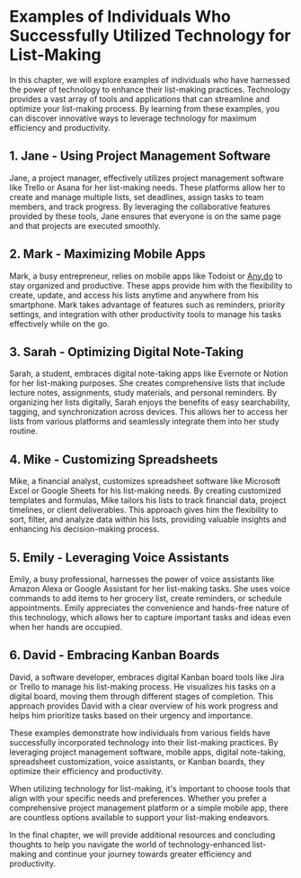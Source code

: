 Examples of Individuals Who Successfully Utilized Technology for List-Making
========================================================================================

In this chapter, we will explore examples of individuals who have harnessed the power of technology to enhance their list-making practices. Technology provides a vast array of tools and applications that can streamline and optimize your list-making process. By learning from these examples, you can discover innovative ways to leverage technology for maximum efficiency and productivity.

**1. Jane - Using Project Management Software**
-----------------------------------------------

Jane, a project manager, effectively utilizes project management software like Trello or Asana for her list-making needs. These platforms allow her to create and manage multiple lists, set deadlines, assign tasks to team members, and track progress. By leveraging the collaborative features provided by these tools, Jane ensures that everyone is on the same page and that projects are executed smoothly.

**2. Mark - Maximizing Mobile Apps**
------------------------------------

Mark, a busy entrepreneur, relies on mobile apps like Todoist or [Any.do](http://Any.do) to stay organized and productive. These apps provide him with the flexibility to create, update, and access his lists anytime and anywhere from his smartphone. Mark takes advantage of features such as reminders, priority settings, and integration with other productivity tools to manage his tasks effectively while on the go.

**3. Sarah - Optimizing Digital Note-Taking**
---------------------------------------------

Sarah, a student, embraces digital note-taking apps like Evernote or Notion for her list-making purposes. She creates comprehensive lists that include lecture notes, assignments, study materials, and personal reminders. By organizing her lists digitally, Sarah enjoys the benefits of easy searchability, tagging, and synchronization across devices. This allows her to access her lists from various platforms and seamlessly integrate them into her study routine.

**4. Mike - Customizing Spreadsheets**
--------------------------------------

Mike, a financial analyst, customizes spreadsheet software like Microsoft Excel or Google Sheets for his list-making needs. By creating customized templates and formulas, Mike tailors his lists to track financial data, project timelines, or client deliverables. This approach gives him the flexibility to sort, filter, and analyze data within his lists, providing valuable insights and enhancing his decision-making process.

**5. Emily - Leveraging Voice Assistants**
------------------------------------------

Emily, a busy professional, harnesses the power of voice assistants like Amazon Alexa or Google Assistant for her list-making tasks. She uses voice commands to add items to her grocery list, create reminders, or schedule appointments. Emily appreciates the convenience and hands-free nature of this technology, which allows her to capture important tasks and ideas even when her hands are occupied.

**6. David - Embracing Kanban Boards**
--------------------------------------

David, a software developer, embraces digital Kanban board tools like Jira or Trello to manage his list-making process. He visualizes his tasks on a digital board, moving them through different stages of completion. This approach provides David with a clear overview of his work progress and helps him prioritize tasks based on their urgency and importance.

These examples demonstrate how individuals from various fields have successfully incorporated technology into their list-making practices. By leveraging project management software, mobile apps, digital note-taking, spreadsheet customization, voice assistants, or Kanban boards, they optimize their efficiency and productivity.

When utilizing technology for list-making, it's important to choose tools that align with your specific needs and preferences. Whether you prefer a comprehensive project management platform or a simple mobile app, there are countless options available to support your list-making endeavors.

In the final chapter, we will provide additional resources and concluding thoughts to help you navigate the world of technology-enhanced list-making and continue your journey towards greater efficiency and productivity.
